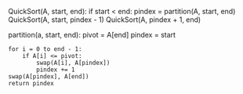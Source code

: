 QuickSort(A, start, end):
	if start < end:
		pindex = partition(A, start, end)
		QuickSort(A, start, pindex - 1)
		QuickSort(A, pindex + 1, end)

partition(a, start, end):
	pivot = A[end]
	pindex = start

	for i = 0 to end - 1:
		if A[i] <= pivot:
			swap(A[i], A[pindex])
			pindex += 1
	swap(A[pindex], A[end])
	return pindex